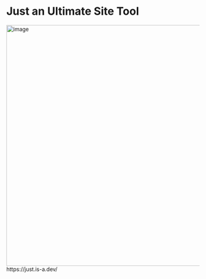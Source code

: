 # Just an Ultimate Site Tool
<img width="1420" height="627" alt="image" src="https://github.com/user-attachments/assets/6883a9bc-6f1a-4d2e-b1ab-100f5107d4ff" />
https://just.is-a.dev/

